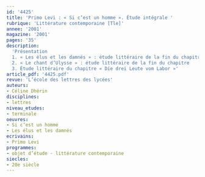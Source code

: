 ```yaml
---
id: '4425'
title: 'Primo Levi : « Si c’est un homme ». Étude intégrale '
rubrique: 'Littérature contemporaine [Tle]'
annee: '2001'
magazine: '2001'
pages: '35'
description: 
  'Présentation
  1. « Les élus et les damnés » : étude littéraire de la fin du chapitre
  2. « Le chant d’Ulysse » : étude littéraire de la fin du chapitre
  3. Étude littéraire du chapitre « Die drei Leute vom Labor »'
article_pdf: '4425.pdf'
revue: 'L’école des lettres des lycées'
auteurs:
- Céline Dhérin
disciplines:
- lettres
niveau_etudes:
- terminale
oeuvres:
- Si c’est un homme
- Les élus et les damnés
ecrivains:
- Primo Levi
programmes:
- objet d’étude - littérature contemporaine
siecles:
- 20e siècle
---
```

